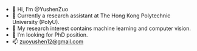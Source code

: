 - 👋 Hi, I’m @YushenZuo
- 👀 Currently a research assistant at The Hong Kong Polytechnic University (PolyU).
- 🌱 My research interest contains machine learning and computer vision.
- 💞️ I’m looking for PhD position.
- 📫 zuoyushen12@gmail.com

<!---
- 😄 Pronouns: ...
- ⚡ Fun fact: ...


YushenZuo/YushenZuo is a ✨ special ✨ repository because its `README.md` (this file) appears on your GitHub profile.
You can click the Preview link to take a look at your changes.
--->
